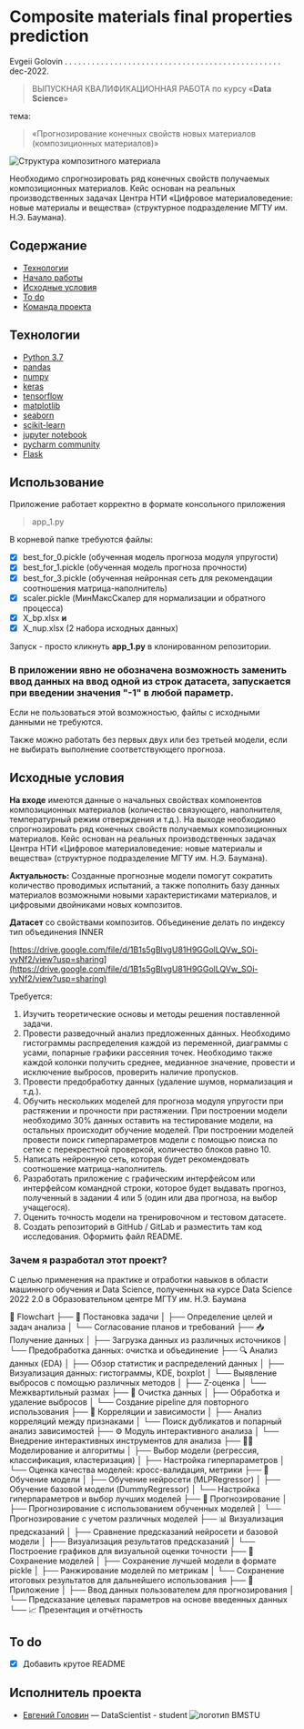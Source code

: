 # Composite materials final properties prediction

Evgeii Golovin  . . . . . . . . . . . . . . . . . . . . . . . . . . . . . . . . . . . . . . . . . . . . . . . .  dec-2022.

> ВЫПУСКНАЯ КВАЛИФИКАЦИОННАЯ РАБОТА 
>  по курсу   «**Data Science**»

тема: 
> «Прогнозирование конечных свойств новых материалов (композиционных материалов)»

![Структура композитного материала](https://upload.wikimedia.org/wikipedia/commons/thumb/1/13/Composite_3d.png/440px-Composite_3d.png)

Необходимо спрогнозировать ряд конечных свойств получаемых композиционных материалов. Кейс основан на реальных производственных задачах Центра НТИ «Цифровое материаловедение: новые материалы и вещества» (структурное подразделение МГТУ им. Н.Э. Баумана).

## Содержание
- [Технологии](#технологии)
- [Начало работы](#использование)
- [Исходные условия](#исходные-условия)
- [To do](#to-do)
- [Команда проекта](#исполнитель-проекта)

## Технологии
- [Python 3.7](https://www.python.org/downloads/release/python-370/)
- [pandas](https://www.pandas.pydata.org/)
- [numpy](https://www.numpy.org/)
- [keras](https://www.keras.io/)
- [tensorflow](https://www.tensorflow.org/)
- [matplotlib](https://www.matplotlib.org/)
- [seaborn](https://www.seaborn.pydata.org/)
- [scikit-learn](https://www.scikit-learn.org/stable/)
- [jupyter notebook](https://www.jupyter.org/)
- [pycharm community](https://www.jetbrains.com/pycharm/)
- [Flask](https://www.dashboard.render.com/)

## Использование

Приложение работает корректно в формате консольного приложения

> app_1.py

В корневой папке требуются файлы:
- [x] best_for_0.pickle (обученная модель прогноза модуля упругости)
- [x] best_for_1.pickle (обученная модель прогноза прочности)
- [x] best_for_3.pickle (обученная нейронная сеть для  рекомендации соотношения матрица-наполнитель) 
- [x] scaler.pickle (МинМаксСкалер для нормализации и обратного процесса)
- [x] X_bp.xlsx        **и**
- [x] X_nup.xlsx (2 набора исходных данных)

Запуск - просто кликнуть **app_1.py** в клонированном репозитории.

### В приложении явно не обозначена возможность заменить ввод данных на ввод одной из строк датасета, запускается при введении значения "-1" в любой параметр. 
Если не пользоваться этой возможностью, файлы с исходными данными не требуются.

Также можно работать без первых двух или без третьей модели, если не выбирать выполнение соответствующего прогноза.

## Исходные условия


**На входе** имеются данные о начальных свойствах компонентов композиционных материалов (количество связующего, наполнителя, температурный режим отверждения и т.д.). На выходе необходимо спрогнозировать ряд конечных свойств получаемых композиционных материалов. Кейс основан на реальных производственных задачах Центра НТИ «Цифровое материаловедение: новые материалы и вещества» (структурное подразделение МГТУ им. Н.Э. Баумана).

**Актуальность:** Созданные прогнозные модели помогут сократить количество проводимых испытаний, а также пополнить базу данных материалов возможными новыми характеристиками материалов, и цифровыми двойниками новых композитов.

**Датасет** со свойствами композитов. Объединение делать по индексу тип объединения INNER

[https://drive.google.com/file/d/1B1s5gBlvgU81H9GGolLQVw_SOi-vyNf2/view?usp=sharing](https://drive.google.com/file/d/1B1s5gBlvgU81H9GGolLQVw_SOi-vyNf2/view?usp=sharing)

Требуется:

 1. Изучить теоретические основы и методы решения поставленной задачи.
 2. Провести разведочный анализ предложенных данных.
			 Необходимо  гистограммы распределения каждой из переменной, диаграммы  с усами, попарные графики рассеяния точек. 
			 Необходимо также каждой колонки получить среднее, медианное значение, провести и исключение выбросов, проверить наличие пропусков.
3. Провести предобработку данных (удаление шумов, нормализация и т.д.).
4. Обучить нескольких моделей для прогноза модуля упругости при растяжении и прочности при растяжении. 
			При построении модели необходимо 30% данных оставить на тестирование модели, на остальных происходит обучение моделей.
			При построении моделей провести поиск гиперпараметров модели с помощью поиска по сетке с перекрестной проверкой, количество блоков равно 10.
5. Написать нейронную сеть, которая будет рекомендовать соотношение матрица-наполнитель.
6. Разработать приложение с графическим интерфейсом или интерфейсом командной строки, которое будет выдавать прогноз, полученный в задании 4 или 5 (один или два прогноза, на выбор учащегося).
7. Оценить точность модели на тренировочном и тестовом датасете.
8. Создать репозиторий в GitHub / GitLab и разместить там код исследования. Оформить файл README.

### Зачем я разработал этот проект?
С целью применения на практике и отработки навыков в области машинного обучения и Data Science, полученных на курсе  Data Science 2022 2.0 в Образовательном центре МГТУ им. Н.Э. Баумана

📌 Flowchart
├── 🎯 Постановка задачи
│   ├── Определение целей и задач анализа
│   └── Согласование планов и требований
├── 📥 Получение данных
│   ├── Загрузка данных из различных источников
│   └── Предобработка данных: очистка и объединение
├── 🔍 Анализ данных (EDA)
│   ├── Обзор статистик и распределений данных
│   ├── Визуализация данных: гистограммы, KDE, boxplot
│   └── Выявление выбросов с помощью различных методов
│       ├── Z-оценка
│       └── Межквартильный размах
├── 🧹 Очистка данных
│   ├── Обработка и удаление выбросов
│   └── Создание pipeline для повторного использования
├── 🔗 Корреляции и зависимости
│   ├── Анализ корреляций между признаками
│   └── Поиск дубликатов и попарный анализ зависимостей
├── ⚙️ Модуль интерактивного анализа
│   └── Внедрение интерактивных инструментов для анализа
├── 🧑‍💻 Моделирование и алгоритмы
│   ├── Выбор модели (регрессия, классификация, кластеризация)
│   ├── Настройка гиперпараметров
│   └── Оценка качества моделей: кросс-валидация, метрики
├── 🧠 Обучение модели
│   ├── Обучение нейросети (MLPRegressor)
│   ├── Обучение базовой модели (DummyRegressor)
│   └── Настройка гиперпараметров и выбор лучших моделей
├── 🔮 Прогнозирование
│   ├── Прогнозирование с использованием обученных моделей
│   └── Прогнозирование с учетом различных моделей
├── 📊 Визуализация предсказаний
│   ├── Сравнение предсказаний нейросети и базовой модели
│   ├── Визуализация результатов предсказаний
│   └── Построение графиков для визуальной оценки точности
├── 💾 Сохранение моделей
│   ├── Сохранение лучшей модели в формате pickle
│   ├── Ранжирование моделей по метрикам
│   └── Сохранение итоговых результатов для дальнейшего использования
├── 📝 Приложение
│   ├── Ввод данных пользователем для прогнозирования
│   └── Предсказание целевых параметров на основе введенных данных
└── 📈 Презентация и отчётность

## To do
- [x] Добавить крутое README

## Исполнитель проекта

- [Евгений Головин]([golovin1410@gmail.com](mailto:golovin1410@gmail.com)) — DataScientist - student
![логотип BMSTU](https://edu.bmstu.ru/local/templates/edu_bauman/images/logo_blue.png)

